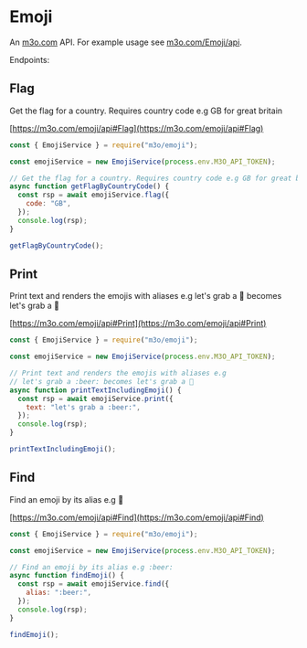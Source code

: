 # Emoji

An [m3o.com](https://m3o.com) API. For example usage see [m3o.com/Emoji/api](https://m3o.com/Emoji/api).

Endpoints:

## Flag

Get the flag for a country. Requires country code e.g GB for great britain

[https://m3o.com/emoji/api#Flag](https://m3o.com/emoji/api#Flag)

```js
const { EmojiService } = require("m3o/emoji");

const emojiService = new EmojiService(process.env.M3O_API_TOKEN);

// Get the flag for a country. Requires country code e.g GB for great britain
async function getFlagByCountryCode() {
  const rsp = await emojiService.flag({
    code: "GB",
  });
  console.log(rsp);
}

getFlagByCountryCode();
```

## Print

Print text and renders the emojis with aliases e.g
let's grab a :beer: becomes let's grab a 🍺

[https://m3o.com/emoji/api#Print](https://m3o.com/emoji/api#Print)

```js
const { EmojiService } = require("m3o/emoji");

const emojiService = new EmojiService(process.env.M3O_API_TOKEN);

// Print text and renders the emojis with aliases e.g
// let's grab a :beer: becomes let's grab a 🍺
async function printTextIncludingEmoji() {
  const rsp = await emojiService.print({
    text: "let's grab a :beer:",
  });
  console.log(rsp);
}

printTextIncludingEmoji();
```

## Find

Find an emoji by its alias e.g :beer:

[https://m3o.com/emoji/api#Find](https://m3o.com/emoji/api#Find)

```js
const { EmojiService } = require("m3o/emoji");

const emojiService = new EmojiService(process.env.M3O_API_TOKEN);

// Find an emoji by its alias e.g :beer:
async function findEmoji() {
  const rsp = await emojiService.find({
    alias: ":beer:",
  });
  console.log(rsp);
}

findEmoji();
```
